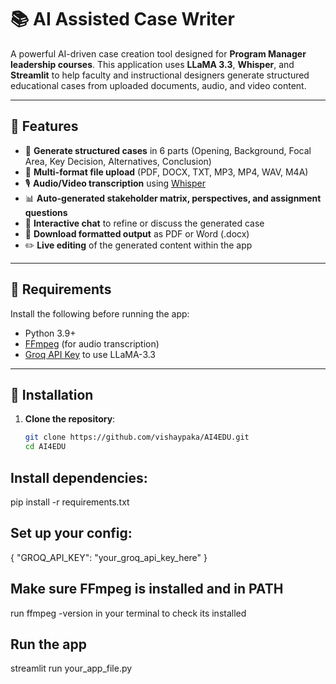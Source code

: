 # 📚 AI Assisted Case Writer

A powerful AI-driven case creation tool designed for **Program Manager leadership courses**. This application uses **LLaMA 3.3**, **Whisper**, and **Streamlit** to help faculty and instructional designers generate structured educational cases from uploaded documents, audio, and video content.

---

## 🚀 Features

- 📝 **Generate structured cases** in 6 parts (Opening, Background, Focal Area, Key Decision, Alternatives, Conclusion)
- 📂 **Multi-format file upload** (PDF, DOCX, TXT, MP3, MP4, WAV, M4A)
- 🎙️ **Audio/Video transcription** using [Whisper](https://github.com/openai/whisper)
- 📊 **Auto-generated stakeholder matrix, perspectives, and assignment questions**
- 🧠 **Interactive chat** to refine or discuss the generated case
- 📄 **Download formatted output** as PDF or Word (.docx)
- ✏️ **Live editing** of the generated content within the app

---

## 🧰 Requirements

Install the following before running the app:

- Python 3.9+
- [FFmpeg](https://ffmpeg.org/download.html) (for audio transcription)
- [Groq API Key](https://console.groq.com) to use LLaMA-3.3

---

## 🔧 Installation

1. **Clone the repository**:
   ```bash
   git clone https://github.com/vishaypaka/AI4EDU.git
   cd AI4EDU
## Install dependencies:
pip install -r requirements.txt

## Set up your config:
{
  "GROQ_API_KEY": "your_groq_api_key_here"
}
## Make sure FFmpeg is installed and in PATH
run ffmpeg -version in your terminal to check its installed

## Run the app
streamlit run your_app_file.py



